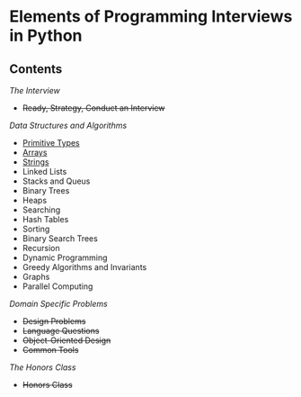 # Elements of Programming Interviews in Python

## Contents

_The Interview_
* ~~Ready, Strategy, Conduct an Interview~~

_Data Structures and Algorithms_ 
* [Primitive Types](https://github.com/gritmind/review/blob/master/code/book/interview_py/notes/prititive_types.md)
* [Arrays](https://github.com/gritmind/review/blob/master/code/book/interview_py/notes/arrays.md)
* [Strings](https://github.com/gritmind/review/blob/master/code/book/interview_py/notes/strings.md)
* Linked Lists
* Stacks and Queus
* Binary Trees
* Heaps
* Searching
* Hash Tables
* Sorting
* Binary Search Trees
* Recursion
* Dynamic Programming
* Greedy Algorithms and Invariants
* Graphs
* Parallel Computing

_Domain Specific Problems_ 
* ~~Design Problems~~
* ~~Language Questions~~
* ~~Object-Oriented Design~~
* ~~Common Tools~~

_The Honors Class_
* ~~Honors Class~~
